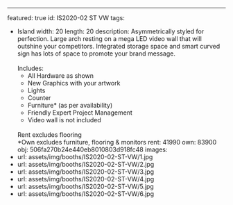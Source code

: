 ---
featured: true
id: IS2020-02 ST VW
tags:
- Island
width: 20
length: 20
description: Asymmetrically styled for perfection. Large arch resting on a mega LED
  video wall that will outshine your competitors. Integrated storage space and smart
  curved sign has lots of space to promote your brand message.</br></br>Includes:<ul><li>All
  Hardware as shown</li><li>New Graphics with your artwork</li><li>Lights</li><li>Counter</li><li>Furniture*
  (as per availability)</li><li>Friendly Expert Project Management</li><li>Video wall
  is not included</li></ul></br>Rent excludes flooring</br>*Own excludes furniture,
  flooring & monitors
rent: 41990
own: 83900
obj: 506fa270b24e440eb8010803d918fc48
images:
- url: assets/img/booths/IS2020-02-ST-VW/1.jpg
- url: assets/img/booths/IS2020-02-ST-VW/2.jpg
- url: assets/img/booths/IS2020-02-ST-VW/3.jpg
- url: assets/img/booths/IS2020-02-ST-VW/4.jpg
- url: assets/img/booths/IS2020-02-ST-VW/5.jpg
- url: assets/img/booths/IS2020-02-ST-VW/6.jpg
